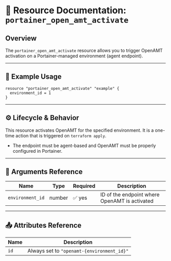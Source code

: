 # 🧩 **Resource Documentation: `portainer_open_amt_activate`**

## Overview
The `portainer_open_amt_activate` resource allows you to trigger OpenAMT activation on a Portainer-managed environment (agent endpoint).

---

## 📘 Example Usage

```hcl
resource "portainer_open_amt_activate" "example" {
  environment_id = 1
}
```

---

## ⚙️ Lifecycle & Behavior

This resource activates OpenAMT for the specified environment. It is a one-time action that is triggered on `terraform apply`.

- The endpoint must be agent-based and OpenAMT must be properly configured in Portainer.

---

## 🧾 Arguments Reference

| Name             | Type   | Required | Description                                |
|------------------|--------|----------|--------------------------------------------|
| `environment_id` | number | ✅ yes   | ID of the endpoint where OpenAMT is activated |

---

## 📤 Attributes Reference

| Name | Description                                 |
|------|---------------------------------------------|
| `id` | Always set to `"openamt-{environment_id}"` |

